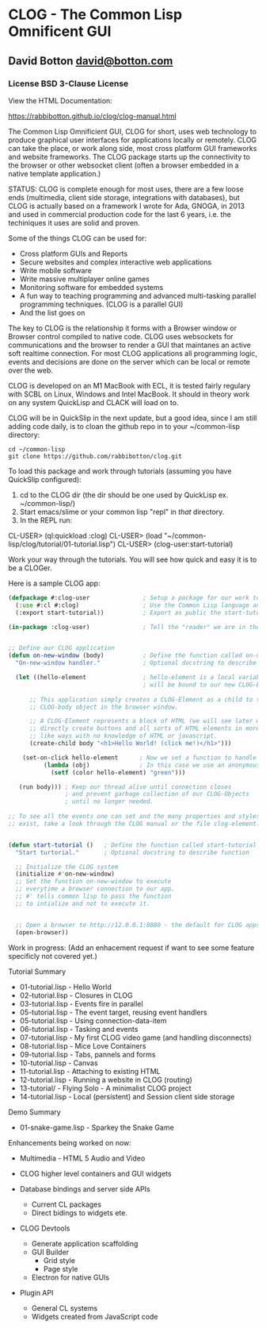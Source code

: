 # CLOG - The Common Lisp Omnificent GUI

## David Botton <david@botton.com>

### License BSD 3-Clause License

View the HTML Documentation:

https://rabbibotton.github.io/clog/clog-manual.html


The Common Lisp Omnificient GUI, CLOG for short, uses web technology to
produce graphical user interfaces for applications locally or remotely.
CLOG can take the place, or work along side, most cross platform GUI
frameworks and website frameworks. The CLOG package starts up the
connectivity to the browser or other websocket client (often a browser
embedded in a native template application.)

STATUS: CLOG is complete enough for most uses, there are a few loose
ends (multimedia, client side storage, integrations with databases),
but CLOG is actually based on a framework I wrote for Ada, GNOGA, in
2013 and used in commercial production code for the last 6 years,
i.e. the techiniques it uses are solid and proven.

Some of the things CLOG can be used for:

* Cross platform GUIs and Reports
* Secure websites and complex interactive web applications
* Write mobile software
* Write massive multiplayer online games
* Monitoring software for embedded systems
* A fun way to teaching programming and advanced multi-tasking
  parallel programming techniques. (CLOG is a parallel GUI)
* And the list goes on

The key to CLOG is the relationship it forms with a Browser window
or Browser control compiled to native code. CLOG uses websockets
for communications and the browser to render a GUI that maintanes
an active soft realtime connection. For most CLOG applications all
programming logic, events and decisions are done on the server
which can be local or remote over the web.

CLOG is developed on an M1 MacBook with ECL, it is tested fairly
regulary with SCBL on Linux, Windows and Intel MacBook. It should
in theory work on any system QuickLisp and CLACK will load on to.

CLOG will be in QuickSlip in the next update, but a good idea,
since I am still adding code daily, is to cloan the github repo
in to your ~/common-lisp directory:

```
cd ~/common-lisp
git clone https://github.com/rabbibotton/clog.git
```

To load this package and work through tutorials (assuming you
have QuickSlip configured):

1. cd to the CLOG dir (the dir should be one used by QuickLisp ex. ~/common-lisp/)
2. Start emacs/slime or your common lisp "repl" in _that_ directory.
3. In the REPL run:

CL-USER> (ql:quickload :clog)
CL-USER> (load "~/common-lisp/clog/tutorial/01-tutorial.lisp")
CL-USER> (clog-user:start-tutorial)

Work your way through the tutorials. You will see how quick and easy it is
to be a CLOGer.

Here is a sample CLOG app:

```lisp
(defpackage #:clog-user               ; Setup a package for our work to exist in
  (:use #:cl #:clog)                  ; Use the Common Lisp language and CLOG
  (:export start-tutorial))           ; Export as public the start-tutorial function

(in-package :clog-user)               ; Tell the "reader" we are in the clog-user package


;; Define our CLOG application
(defun on-new-window (body)           ; Define the function called on-new-window
  "On-new-window handler."            ; Optional docstring to describe function

  (let ((hello-element                ; hello-element is a local variable that
                                      ; will be bound to our new CLOG-Element
      
      ;; This application simply creates a CLOG-Element as a child to the
      ;; CLOG-body object in the browser window.

      ;; A CLOG-Element represents a block of HTML (we will see later ways to
      ;; directly create buttons and all sorts of HTML elements in more lisp
      ;; like ways with no knowledge of HTML or javascript. 
      (create-child body "<h1>Hello World! (click me!)</h1>")))

    (set-on-click hello-element      ; Now we set a function to handle clicks
          (lambda (obj)              ; In this case we use an anonymous function
            (setf (color hello-element) "green")))

   (run body))) ; Keep our thread alive until connection closes
                ; and prevent garbage collection of our CLOG-Objects
                ; until no longer needed.
            
;; To see all the events one can set and the many properties and styles that
;; exist, take a look through the CLOG manual or the file clog-element.lisp


(defun start-tutorial ()   ; Define the function called start-tutorial
  "Start turtorial."       ; Optional docstring to describe function

  ;; Initialize the CLOG system
  (initialize #'on-new-window)
  ;; Set the function on-new-window to execute
  ;; everytime a browser connection to our app.
  ;; #' tells common lisp to pass the function
  ;; to intialize and not to execute it.


  ;; Open a browser to http://12.0.0.1:8080 - the default for CLOG apps
  (open-browser))
```

Work in progress:
(Add an enhacement request if want to see some feature specificly not
 covered yet.)

Tutorial Summary

- 01-tutorial.lisp - Hello World
- 02-tutorial.lisp - Closures in CLOG
- 03-tutorial.lisp - Events fire in parallel
- 05-tutorial.lisp - The event target, reusing event handlers
- 05-tutorial.lisp - Using connection-data-item
- 06-tutorial.lisp - Tasking and events
- 07-tutorial.lisp - My first CLOG video game (and handling disconnects)
- 08-tutorial.lisp - Mice Love Containers
- 09-tutorial.lisp - Tabs, pannels and forms
- 10-tutorial.lisp - Canvas
- 11-tutorial.lisp - Attaching to existing HTML
- 12-tutorial.lisp - Running a website in CLOG (routing)
- 13-tutorial/     - Flying Solo - A minimalist CLOG project
- 14-tutorial.lisp - Local (persistent) and Session client side storage

Demo Summary

- 01-snake-game.lisp - Sparkey the Snake Game


Enhancements being worked on now:

- Multimedia - HTML 5 Audio and Video

- CLOG higher level containers and GUI widgets

- Database bindings and server side APIs
  - Current CL packages
  - Direct bidings to widgets ete.

- CLOG Devtools
  - Generate application scaffolding
  - GUI Builder
    - Grid style
    - Page style
  - Electron for native GUIs
  
- Plugin API 
  - General CL systems
  - Widgets created from JavaScript code
